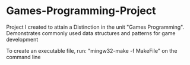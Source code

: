 # Games-Programming-Project
Project I created to attain a Distinction in the unit "Games Programming". Demonstrates commonly used data structures and patterns for game development

To create an executable file, run: "mingw32-make -f MakeFile" on the command line
